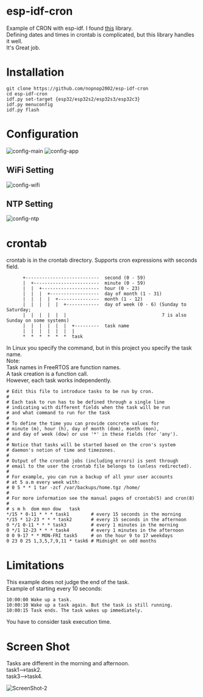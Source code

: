 # esp-idf-cron
Example of CRON with esp-idf.
I found [this](https://github.com/staticlibs/ccronexpr) library.   
Defining dates and times in crontab is complicated, but this library handles it well.   
It's Great job.   

# Installation
```
git clone https://github.com/nopnop2002/esp-idf-cron
cd esp-idf-cron
idf.py set-target {esp32/esp32s2/esp32s3/esp32c3}
idf.py menuconfig
idf.py flash
```

# Configuration

![config-main](https://user-images.githubusercontent.com/6020549/189264672-92703f21-5a57-41e6-ab12-cafee710632e.jpg)
![config-app](https://user-images.githubusercontent.com/6020549/189264696-81ad38a4-df28-4e6f-bd36-16fe42deecfc.jpg)

## WiFi Setting
![config-wifi](https://user-images.githubusercontent.com/6020549/189264706-08d5ec0e-d11a-4c17-b375-a73d551ebdd1.jpg)


## NTP Setting
![config-ntp](https://user-images.githubusercontent.com/6020549/189264712-ed02b5f1-46b7-4023-89e3-79d7605ea9b5.jpg)


# crontab
crontab is in the crontab directory.
Supports cron expressions with seconds field.
```
      +---------------------------  second (0 - 59)
      |  +------------------------  minute (0 - 59)
      |  |  +---------------------  hour (0 - 23)
      |  |  |  +------------------  day of month (1 - 31)
      |  |  |  |  +---------------  month (1 - 12)
      |  |  |  |  |  +------------  day of week (0 - 6) (Sunday to Saturday;
      |  |  |  |  |  |                                   7 is also Sunday on some systems)
      |  |  |  |  |  |  +---------  task name
      |  |  |  |  |  |  |
      *  *  *  *  *  *  task
```

In Linux you specify the command, but in this project you specify the task name.   
Note:   
Task names in FreeRTOS are function names.   
A task creation is a function call.   
However, each task works independently.   

```
# Edit this file to introduce tasks to be run by cron.
#
# Each task to run has to be defined through a single line
# indicating with different fields when the task will be run
# and what command to run for the task
#
# To define the time you can provide concrete values for
# minute (m), hour (h), day of month (dom), month (mon),
# and day of week (dow) or use '*' in these fields (for 'any').
#
# Notice that tasks will be started based on the cron's system
# daemon's notion of time and timezones.
#
# Output of the crontab jobs (including errors) is sent through
# email to the user the crontab file belongs to (unless redirected).
#
# For example, you can run a backup of all your user accounts
# at 5 a.m every week with:
# 0 5 * * 1 tar -zcf /var/backups/home.tgz /home/
#
# For more information see the manual pages of crontab(5) and cron(8)
#
# s m h  dom mon dow   task
*/15 * 0-11 * * * task1        # every 15 seconds in the morning
*/15 * 12-23 * * * task2       # every 15 seconds in the afternoon
0 */1 0-11 * * * task3         # every 1 minutes in the morning
0 */1 12-23 * * * task4        # every 1 minutes in the afternoon
0 0 9-17 * * MON-FRI task5     # on the hour 9 to 17 weekdays
0 23 0 25 1,3,5,7,9,11 * task6 # Midnight on odd months
```

# Limitations
This example does not judge the end of the task.   
Example of starting every 10 seconds:   
```
10:00:00 Wake up a task.
10:00:10 Wake up a task again. But the task is still running.
10:00:15 Task ends. The task wakes up immediately.
```
You have to consider task execution time.   

# Screen Shot
Tasks are different in the morning and afternoon.   
task1-->task2.   
task3-->task4.   

![ScreenShot-2](https://user-images.githubusercontent.com/6020549/189264777-07366c62-39d5-4061-854c-f161b5739b7c.jpg)


